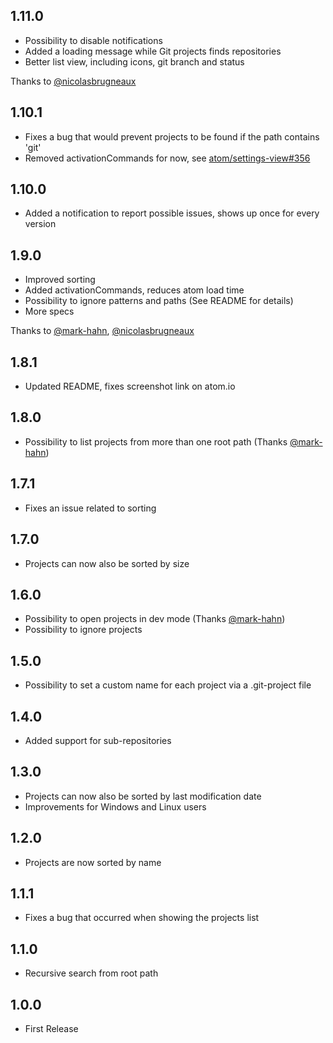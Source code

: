 ## 1.11.0
* Possibility to disable notifications
* Added a loading message while Git projects finds repositories
* Better list view, including icons, git branch and status

Thanks to [@nicolasbrugneaux](https://github.com/nicolasbrugneaux)

## 1.10.1
* Fixes a bug that would prevent projects to be found if the path contains 'git'
* Removed activationCommands for now, see [atom/settings-view#356](https://github.com/atom/settings-view/issues/356)

## 1.10.0
* Added a notification to report possible issues, shows up once for every version

## 1.9.0
* Improved sorting
* Added activationCommands, reduces atom load time
* Possibility to ignore patterns and paths (See README for details)
* More specs

Thanks to [@mark-hahn](https://github.com/mark-hahn), [@nicolasbrugneaux](https://github.com/nicolasbrugneaux)

## 1.8.1
* Updated README, fixes screenshot link on atom.io

## 1.8.0
* Possibility to list projects from more than one root path (Thanks [@mark-hahn](https://github.com/mark-hahn))

## 1.7.1
* Fixes an issue related to sorting

## 1.7.0
* Projects can now also be sorted by size

## 1.6.0
* Possibility to open projects in dev mode (Thanks [@mark-hahn](https://github.com/mark-hahn))
* Possibility to ignore projects

## 1.5.0
* Possibility to set a custom name for each project via a .git-project file

## 1.4.0
* Added support for sub-repositories

## 1.3.0
* Projects can now also be sorted by last modification date
* Improvements for Windows and Linux users

## 1.2.0
* Projects are now sorted by name

## 1.1.1
* Fixes a bug that occurred when showing the projects list

## 1.1.0
* Recursive search from root path

## 1.0.0
* First Release
